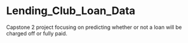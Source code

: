 # Lending_Club_Loan_Data
Capstone 2 project focusing on predicting whether or not a loan will be charged off or fully paid.
